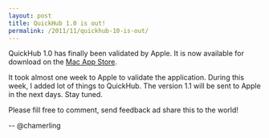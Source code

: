 ```yaml
---
layout: post
title: QuickHub 1.0 is out!
permalink: /2011/11/quickhub-10-is-out/
---
```


QuickHub 1.0 has finally been validated by Apple. It is now available for download on the [Mac App Store](http://itunes.apple.com/us/app/quickhub/id476665193).

It took almost one week to Apple to validate the application. During this week, I added lot of things to QuickHub. The version 1.1 will be sent to Apple in the next days. Stay tuned.

Please fill free to comment, send feedback ad share this to the world!

-- @chamerling
